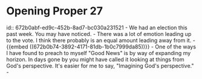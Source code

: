 # Opening Proper 27
id:: 672b0abf-ed9c-452b-8ad7-bc030a231521
	- We had an election this past week. You may have noticed.
	- There was a lot of emotion leading up to the vote. I think there probably is an equal amount leading away from it.
	- {{embed ((672b0b74-3892-4171-81db-1b0c7999da85))}}
	- One of the ways I have found to preach to myself "Good News" is by way of expanding my horizon. In days gone by you might have called it looking at things from God's perspective. It's easier for me to say, "Imagining God's perspective."
	-